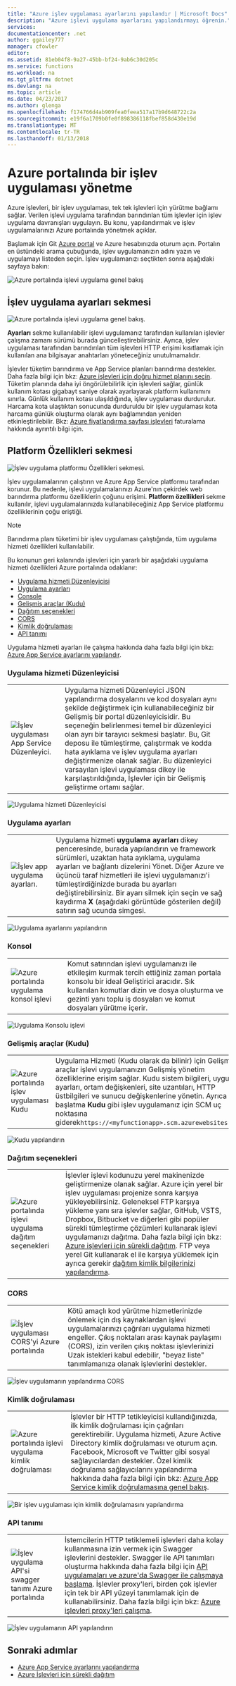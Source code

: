 ```yaml
---
title: "Azure işlev uygulaması ayarlarını yapılandır | Microsoft Docs"
description: "Azure işlevi uygulama ayarlarını yapılandırmayı öğrenin."
services: 
documentationcenter: .net
author: ggailey777
manager: cfowler
editor: 
ms.assetid: 81eb04f8-9a27-45bb-bf24-9ab6c30d205c
ms.service: functions
ms.workload: na
ms.tgt_pltfrm: dotnet
ms.devlang: na
ms.topic: article
ms.date: 04/23/2017
ms.author: glenga
ms.openlocfilehash: f174766d4ab909fea0feea517a17b9d648722c2a
ms.sourcegitcommit: e19f6a1709b0fe0f898386118fbef858d430e19d
ms.translationtype: MT
ms.contentlocale: tr-TR
ms.lasthandoff: 01/13/2018
---
```

# <a name="how-to-manage-a-function-app-in-the-azure-portal"></a>Azure portalında bir işlev uygulaması yönetme 

Azure işlevleri, bir işlev uygulaması, tek tek işlevleri için yürütme bağlamı sağlar. Verilen işlevi uygulama tarafından barındırılan tüm işlevler için işlev uygulama davranışları uygulayın. Bu konu, yapılandırmak ve işlev uygulamalarınızı Azure portalında yönetmek açıklar.

Başlamak için Git [Azure portal](http://portal.azure.com) ve Azure hesabınızda oturum açın. Portalın en üstündeki arama çubuğunda, işlev uygulamanızın adını yazın ve uygulamayı listeden seçin. İşlev uygulamanızı seçtikten sonra aşağıdaki sayfaya bakın:

![Azure portalında işlevi uygulama genel bakış](./media/functions-how-to-use-azure-function-app-settings/azure-function-app-main.png)

## <a name="manage-app-service-settings"></a>İşlev uygulama ayarları sekmesi

![Azure portalında işlevi uygulama genel bakış.](./media/functions-how-to-use-azure-function-app-settings/azure-function-app-settings-tab.png)

**Ayarları** sekme kullanılabilir işlevi uygulamanız tarafından kullanılan işlevler çalışma zamanı sürümü burada güncelleştirebilirsiniz. Ayrıca, işlev uygulaması tarafından barındırılan tüm işlevleri HTTP erişimi kısıtlamak için kullanılan ana bilgisayar anahtarları yöneteceğiniz unutulmamalıdır.

İşlevler tüketim barındırma ve App Service planları barındırma destekler. Daha fazla bilgi için bkz: [Azure işlevleri için doğru hizmet planını seçin](functions-scale.md). Tüketim planında daha iyi öngörülebilirlik için işlevleri sağlar, günlük kullanım kotası gigabayt saniye olarak ayarlayarak platform kullanımını sınırla. Günlük kullanım kotası ulaşıldığında, işlev uygulaması durdurulur. Harcama kota ulaştıktan sonucunda durduruldu bir işlev uygulaması kota harcama günlük oluşturma olarak aynı bağlamından yeniden etkinleştirilebilir. Bkz: [Azure fiyatlandırma sayfası işlevleri](http://azure.microsoft.com/pricing/details/functions/) faturalama hakkında ayrıntılı bilgi için.   

## <a name="platform-features-tab"></a>Platform Özellikleri sekmesi

![İşlev uygulama platformu Özellikleri sekmesi.](./media/functions-how-to-use-azure-function-app-settings/azure-function-app-features-tab.png)

İşlev uygulamalarının çalıştırın ve Azure App Service platformu tarafından korunur. Bu nedenle, işlevi uygulamalarınızı Azure'nın çekirdek web barındırma platformu özelliklerin çoğunu erişimi. **Platform özellikleri** sekme kullanılır, işlevi uygulamalarınızda kullanabileceğiniz App Service platformu özelliklerinin çoğu eriştiği. 

> [!NOTE]
> Barındırma planı tüketimi bir işlev uygulaması çalıştığında, tüm uygulama hizmeti özellikleri kullanılabilir.

Bu konunun geri kalanında işlevleri için yararlı bir aşağıdaki uygulama hizmeti özellikleri Azure portalında odaklanır:

+ [Uygulama hizmeti Düzenleyicisi](#editor)
+ [Uygulama ayarları](#settings) 
+ [Console](#console)
+ [Gelişmiş araçlar (Kudu)](#kudu)
+ [Dağıtım seçenekleri](#deployment)
+ [CORS](#cors)
+ [Kimlik doğrulaması](#auth)
+ [API tanımı](#swagger)

Uygulama hizmeti ayarları ile çalışma hakkında daha fazla bilgi için bkz: [Azure App Service ayarlarını yapılandır](../app-service/web-sites-configure.md).

### <a name="editor"></a>Uygulama hizmeti Düzenleyicisi

| | |
|-|-|
| ![İşlev uygulaması App Service Düzenleyici.](./media/functions-how-to-use-azure-function-app-settings/function-app-appsvc-editor.png)  | Uygulama hizmeti Düzenleyici JSON yapılandırma dosyalarını ve kod dosyaları aynı şekilde değiştirmek için kullanabileceğiniz bir Gelişmiş bir portal düzenleyicisidir. Bu seçeneğin belirlenmesi temel bir düzenleyici olan ayrı bir tarayıcı sekmesi başlatır. Bu, Git deposu ile tümleştirme, çalıştırmak ve kodda hata ayıklama ve işlev uygulama ayarları değiştirmenize olanak sağlar. Bu düzenleyici varsayılan işlevi uygulaması dikey ile karşılaştırıldığında, İşlevler için bir Gelişmiş geliştirme ortamı sağlar.    |

![Uygulama hizmeti Düzenleyicisi](./media/functions-how-to-use-azure-function-app-settings/configure-function-app-appservice-editor.png)

### <a name="settings"></a>Uygulama ayarları

| | |
|-|-|
| ![İşlev app uygulama ayarları.](./media/functions-how-to-use-azure-function-app-settings/function-app-application-settings.png) | Uygulama hizmeti **uygulama ayarları** dikey penceresinde, burada yapılandırın ve framework sürümleri, uzaktan hata ayıklama, uygulama ayarları ve bağlantı dizelerini Yönet. Diğer Azure ve üçüncü taraf hizmetleri ile işlevi uygulamanızı'i tümleştirdiğinizde burada bu ayarları değiştirebilirsiniz. Bir ayarı silmek için seçin ve sağ kaydırma **X** (aşağıdaki görüntüde gösterilen değil) satırın sağ ucunda simgesi.

![Uygulama ayarlarını yapılandırın](./media/functions-how-to-use-azure-function-app-settings/configure-function-app-settings.png)

### <a name="console"></a>Konsol

| | |
|-|-|
| ![Azure portalında uygulama konsol işlevi](./media/functions-how-to-use-azure-function-app-settings/function-app-console.png) | Komut satırından işlevi uygulamanızı ile etkileşim kurmak tercih ettiğiniz zaman portala konsolu bir ideal Geliştirici aracıdır. Sık kullanılan komutlar dizin ve dosya oluşturma ve gezinti yanı toplu iş dosyaları ve komut dosyaları yürütme içerir. |

![Uygulama Konsolu işlevi](./media/functions-how-to-use-azure-function-app-settings/configure-function-console.png)

### <a name="kudu"></a>Gelişmiş araçlar (Kudu)

| | |
|-|-|
| ![Azure portalında işlev uygulaması Kudu](./media/functions-how-to-use-azure-function-app-settings/function-app-advanced-tools.png) | Uygulama Hizmeti (Kudu olarak da bilinir) için Gelişmiş araçlar işlevi uygulamanızın Gelişmiş yönetim özelliklerine erişim sağlar. Kudu sistem bilgileri, uygulama ayarları, ortam değişkenleri, site uzantıları, HTTP üstbilgileri ve sunucu değişkenlerine yönetin. Ayrıca başlatma **Kudu** gibi işlev uygulamanız için SCM uç noktasına giderek`https://<myfunctionapp>.scm.azurewebsites.net/` |

![Kudu yapılandırın](./media/functions-how-to-use-azure-function-app-settings/configure-function-app-kudu.png)


### <a name="a-namedeploymentdeployment-options"></a><a name="deployment">Dağıtım seçenekleri

| | |
|-|-|
| ![Azure portalında işlevi uygulama dağıtım seçenekleri](./media/functions-how-to-use-azure-function-app-settings/function-app-deployment-source.png) | İşlevler işlevi kodunuzu yerel makinenizde geliştirmenize olanak sağlar. Azure için yerel bir işlev uygulaması projenize sonra karşıya yükleyebilirsiniz. Geleneksel FTP karşıya yükleme yanı sıra işlevler sağlar, GitHub, VSTS, Dropbox, Bitbucket ve diğerleri gibi popüler sürekli tümleştirme çözümleri kullanarak işlevi uygulamanızı dağıtma. Daha fazla bilgi için bkz: [Azure işlevleri için sürekli dağıtım](functions-continuous-deployment.md). FTP veya yerel Git kullanarak el ile karşıya yüklemek için ayrıca gerekir [dağıtım kimlik bilgilerinizi yapılandırma](functions-continuous-deployment.md#credentials). |


### <a name="cors"></a>CORS

| | |
|-|-|
| ![İşlev uygulaması CORS'yi Azure portalında](./media/functions-how-to-use-azure-function-app-settings/function-app-cors.png) | Kötü amaçlı kod yürütme hizmetlerinizde önlemek için dış kaynaklardan işlevi uygulamalarınızı çağrıları uygulama hizmeti engeller. Çıkış noktaları arası kaynak paylaşımı (CORS), izin verilen çıkış noktası işlevlerinizi Uzak istekleri kabul edebilir, "beyaz liste" tanımlamanıza olanak işlevlerini destekler.  |

![İşlev uygulamanın yapılandırma CORS](./media/functions-how-to-use-azure-function-app-settings/configure-function-app-cors.png)

### <a name="auth"></a>Kimlik doğrulaması

| | |
|-|-|
| ![Azure portalında işlevi uygulama kimlik doğrulaması](./media/functions-how-to-use-azure-function-app-settings/function-app-authentication.png) | İşlevler bir HTTP tetikleyicisi kullandığınızda, ilk kimlik doğrulaması için çağrıları gerektirebilir. Uygulama hizmeti, Azure Active Directory kimlik doğrulaması ve oturum açın. Facebook, Microsoft ve Twitter gibi sosyal sağlayıcılardan destekler. Özel kimlik doğrulama sağlayıcılarını yapılandırma hakkında daha fazla bilgi için bkz: [Azure App Service kimlik doğrulamasına genel bakış](../app-service/app-service-authentication-overview.md). |

![Bir işlev uygulaması için kimlik doğrulamasını yapılandırma](./media/functions-how-to-use-azure-function-app-settings/configure-function-app-authentication.png)


### <a name="swagger"></a>API tanımı

| | |
|-|-|
| ![İşlev uygulama API'si swagger tanımı Azure portalında](./media/functions-how-to-use-azure-function-app-settings/function-app-api-definition.png) | İstemcilerin HTTP tetiklemeli işlevleri daha kolay kullanmasına izin vermek için Swagger işlevlerini destekler. Swagger ile API tanımları oluşturma hakkında daha fazla bilgi için [API uygulamaları ve azure'da Swagger ile çalışmaya başlama](../app-service/app-service-web-tutorial-rest-api.md). İşlevler proxy'leri, birden çok işlevler için tek bir API yüzeyi tanımlamak için de kullanabilirsiniz. Daha fazla bilgi için bkz: [Azure işlevleri proxy'leri çalışma](functions-proxies.md). |

![İşlev uygulamanın API yapılandırın](./media/functions-how-to-use-azure-function-app-settings/configure-function-app-apidef.png)



## <a name="next-steps"></a>Sonraki adımlar

+ [Azure App Service ayarlarını yapılandırma](../app-service/web-sites-configure.md)
+ [Azure İşlevleri için sürekli dağıtım](functions-continuous-deployment.md)




